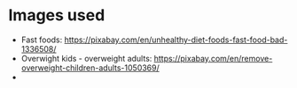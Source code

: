 Images used
===========

- Fast foods: https://pixabay.com/en/unhealthy-diet-foods-fast-food-bad-1336508/
- Overwight kids - overweight adults: https://pixabay.com/en/remove-overweight-children-adults-1050369/
- 
